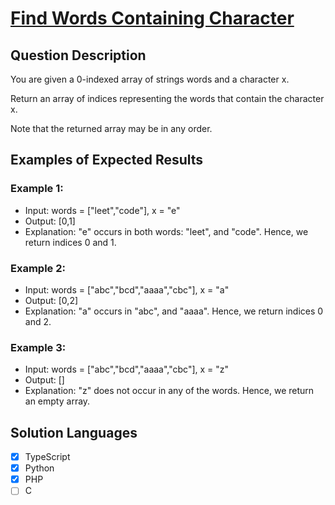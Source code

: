 # [Find Words Containing Character](https://leetcode.com/problems/find-words-containing-character/description/)

## Question Description

You are given a 0-indexed array of strings words and a character x.

Return an array of indices representing the words that contain the character x.

Note that the returned array may be in any order.

## Examples of Expected Results

### Example 1:

- Input: words = ["leet","code"], x = "e"
- Output: [0,1]
- Explanation: "e" occurs in both words: "leet", and "code". Hence, we return indices 0 and 1.

### Example 2:

- Input: words = ["abc","bcd","aaaa","cbc"], x = "a"
- Output: [0,2]
- Explanation: "a" occurs in "abc", and "aaaa". Hence, we return indices 0 and 2.

### Example 3:

- Input: words = ["abc","bcd","aaaa","cbc"], x = "z"
- Output: []
- Explanation: "z" does not occur in any of the words. Hence, we return an empty array.

## Solution Languages

- [x] TypeScript
- [x] Python
- [x] PHP
- [ ] C
